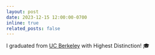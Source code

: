 ```yaml
---
layout: post
date: 2023-12-15 12:00:00-0700
inline: true
related_posts: false
---
```


I graduated from [UC Berkeley](https://eecs.berkeley.edu/) with Highest Distinction! :mortar_board:
